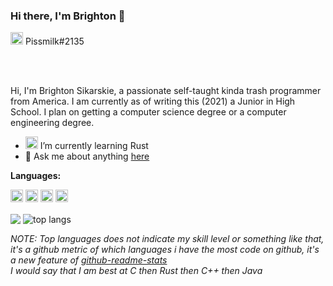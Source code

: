 ### Hi there, I'm Brighton 👋

<code><img alt="Brighton's Discord" height="20" with="20" src="https://raw.githubusercontent.com/pissmilk/pissmilk/main/icons/discord-round.svg"/></code> Pissmilk#2135

<br/>
<br/>

Hi, I'm Brighton Sikarskie, a passionate self-taught kinda trash programmer from America.
I am currently as of writing this (2021) a Junior in High School. I plan on getting a computer science degree or a computer engineering degree.

- <code><img alt="rust icon" height="20" src="https://raw.githubusercontent.com/pissmilk/pissmilk/main/icons/rust.svg"/></code> I’m currently learning Rust
- 💬 Ask me about anything [here](https://github.com/pissmilk/pissmilk/issues)

**Languages:**  

<code><img alt="c icon" height="20" with="20" src="https://raw.githubusercontent.com/pissmilk/pissmilk/main/icons/c.svg"></code>
<code><img alt="cpp icon" height="20" with="20" src="https://raw.githubusercontent.com/pissmilk/pissmilk/main/icons/cpp.svg"></code>
<code><img alt="java icon" height="20" with="20" src="https://raw.githubusercontent.com/pissmilk/pissmilk/main/icons/java.svg"></code>
<code><img alt="rust icon" height="20" with="20" src="https://raw.githubusercontent.com/pissmilk/pissmilk/main/icons/rust.svg"></code>

<a><img align="center" src="https://github-readme-stats.vercel.app/api?username=pissmilk&show_icons=true&theme=dark"/></a>
<a><img align="center" alt="top langs" src="https://github-readme-stats.vercel.app/api/top-langs/?username=pissmilk&layout=compact&langs_count=8&theme=dark"/></a>

*NOTE: Top languages does not indicate my skill level or something like that, it's a github metric of which languages i have the most code on github, it's a new feature of [github-readme-stats](https://github.com/anuraghazra/github-readme-stats)<br/>I would say that I am best at C then Rust then C++ then Java*
